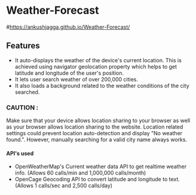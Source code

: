 # Weather-Forecast
#https://ankushjagga.github.io/Weather-Forecast/
## Features 
- It auto-displays the weather of the device's current location. This is achieved using navigator geolocation property which helps to get latitude and longitude of the user's position.
- It lets user search weather of over 200,000 cities.
- It also loads a background related to the weather conditions of the city searched.

### CAUTION : 
Make sure that your device allows location sharing to your browser as well as your browser allows location sharing to the website. Location related settings 
could prevent location auto-detection and display "No weather found.". However, manually searching for a valid city name always works.

#### API's used
- OpenWeatherMap's Current weather data API to get realtime weather info. (Allows 60 calls/min and 1,000,000 calls/month)
- OpenCage Geocoding API to convert latitude and longitude to text. (Allows 1 calls/sec and 2,500 calls/day)
